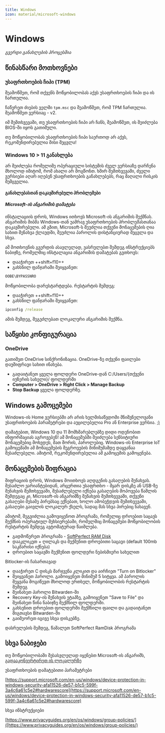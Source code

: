 ```yaml
---
title: Windows
icon: material/microsoft-windows
---
```


# Windows
_გვერდი განახლების პროცესშია_

## წინასწარი მოთხოვნები

### უსაფრთხოების ჩიპი (TPM)

შეამოწმეთ, რომ თქვენს მოწყობილობას აქვს უსაფრთხოების ჩიპი და ის ჩართულია.

ჩაწერეთ ძიების ველში `tpm.msc` და შეამოწმეთ, რომ TPM ჩართულია. შეამოწმეთ ვერსიაც - v2.

იმ შემთხვევაში, თუ უსაფრთხოების ჩიპი არ ჩანს, შეამოწმეთ, ის შეიძლება BIOS-ში იყოს გათიშული.

თუ მოწყობილობას უსაფრთხოების ჩიპი საერთოდ არ აქვს, რეკომენდირებულია მისი შეცვლა!

### Windows 10 > 11 განახლება

არ შეიძლება რომელიმე ოპერაციული სისტემის ძველ ვერსიაზე დარჩენა მხოლოდ იმიტომ, რომ ახალი არ მოგწონთ.
ხშირ შემთხვევაში, ძველი ვერსიები აღარ იღებენ უსაფრთხოების განახლებებს, რაც მაღალი რისკის შემცველია.

#### განახლებასთან დაკავშირებული პრობლემები

##### Microsoft-ის ანგარიშის დამატება

ინსტალაციის დროს, Windows ითხოვს Microsoft-ის ანგარიშის შექმნას. ანგარიშის მიბმა
Windows-თან უამრავ უსაფრთხოების პრობლემასთანაა დაკავშირებული. ამ გზით, Microsoft-ს შეუძლია
თქვენი მონაცემების ღია სახით შენახვა ქლაუდში, შეუძლია პაროლის დისტანციურად შეცვლა და სხვა.

ამ მოთხოვნის გვერდის ასავლელად, ვასრულებთ შემდეგ ინსტრუქციებს ნაბიჯზე, რომელშიც ინსტალაცია
ანგარიშის დამატებას გვთხოვს:

- დააჭირეთ ++shift+f10++
- გახსნილ ფანჯარაში შეიყვანეთ:

```cmd
OOBE\BYPASSNRO
```

მოწყობილობა დარესტარტდება. რესტარტის შემდეგ:

- დააჭირეთ ++shift+f10++
- გახსნილ ფანჯარაში შეიყვანეთ:

```cmd
ipconfig /release
```

ამის შემდეგ, შეგეძლებათ ლოკალური ანგარიშის შექმნა.

## საწყისი კონფიგურაცია

### OneDrive

გათიშეთ OneDrive სინქრონიზაცია. OneDrive-ზე თქვენი ფაილები დაუშიფრავი სახით ინახება.

- გადაიტანეთ ყველა ფოლდერი OneDrive-დან C:/Users/{თქვენი იუზერის სახელი}/ ფოლდერში
- **Computer > OneDrive > Right Click > Manage Backup** 
- **Stop Backup** ყველა ფოლდერზე.

## Windows გამოცემები

Windows-ის Home ვერსიებში არ არის ხელმისაწვდომი მნიშვნელოვანი უსაფრთხოების პარამეტრები და 
აუცილებელია Pro ან Enterprise ვერსია. [;)](https://github.com/massgravel/Microsoft-Activation-Scripts)

დამატებით, Windows 10 და 11 მომხმარებლებზე დიდი ოდენობით ინფორმაციას აგროვებენ! ამ მონაცემებში
შეიძლება სენსიტიური მონაცემებიც მოხვდეს, მათ შორის, პაროლებიც. Windows-ის Enterprise IoT
გამოცემაში ამ მონაცემების შეგროვების მინიმუმამდე დაყვანაა შესაძლებელი. ამიტომ, 
რეკომენდირებულია ამ გამოცემის გამოყენება.

## მონაცემების შიფრაცია

შიფრაციის დროს, Windows მოითხოვს აღდგენის გასაღების შენახვას. შესაძლო ვარიანტებიდან,
არცერთია უსაფრთხო - მყარ დისკზე ან USB-ზე შენახვის შემთხვევაში, შესაძლებელი იქნება გასაღების
მოპოვება წაშლის შემდეგაც კი, Microsoft-ის ანგარიშზე შენახვის შემთხვევაში, თქვენი გასაღები 
მესამე პირებსაც ექნებათ, ხოლო ამობეჭდვის შემთხვევაში, გასაღები გაივლის ლოკალურ ქსელს, სადაც
მას სხვა პირებიც ნახავენ.

ამიტომ, შეგვიძლია გამოვიყენოთ პროგრამა, რომელიც დროებით საცავს შექმნის ოპერატიულ მეხსიერებაში,
რომელშიც მონაცემები მოწყობილობის რესტარტის შემდეგ ავტომატურად წაიშლება.

- გადმოწერეთ პროგრამა - [SoftPerfect RAM Disk](https://www.softperfect.com/products/ramdisk/)
- დააკლიკეთ + ღილაკს და შექმენით დროებითი საცავი (default 100mb საკმარისი იქნება)
- დროებით საცავში შექმენით ფოლდერი ნებისმიერი სახელით

Bitlocker-ის ჩასართავად 
- დააჭირეთ C დისკს მარჯვენა კლიკით და აირჩიეთ "Turn on Bitlocker"
- შეიყვანეთ პაროლი. გამოიყენეთ მინიმუმ 5 სიტყვა. ამ პაროლის შეყვანა მოგიწევთ მხოლოდ ერთხელ, მოწყობილობის რესტარტის შემდეგ
- შეინახეთ პაროლი Bitwarden-ში
- Recovery Key-ის შენახვის ეტაპზე, გამოიყენეთ "Save to File" და შეინახეთ წინა ნაბიჯზე შექმნილ ფოლდერში.
- გახსენით დროებით ფოლდერში შექმნილი ფაილი და გადაიტანეთ შიგთავსი Bitwarden-ში
- გაიმეორეთ იგივე სხვა დისკებზე.

დასრულების შემდეგ, წაშალეთ SoftPerfect RamDisk პროგრამა

## სხვა ნაბიჯები

თუ მოწყობილობაში შესასვლელად იყენებთ Microsoft-ის ანგარიშს, [გადააკონვერტირეთ ის ლოკალურზე](https://support.microsoft.com/en-us/windows/change-from-a-local-account-to-a-microsoft-account-395203bf-9f1b-eb24-b042-5b8dae6c1d20)

უსაფრთხოების დამატებითი პარამეტრები

[https://support.microsoft.com/en-us/windows/device-protection-in-windows-security-afa11526-de57-b1c5-599f-3a4c6a61c5e2#hardwarescore](https://support.microsoft.com/en-us/windows/device-protection-in-windows-security-afa11526-de57-b1c5-599f-3a4c6a61c5e2#hardwarescore)

სხვა ინსტრუქციები

[https://www.privacyguides.org/en/os/windows/group-policies/]([https://www.privacyguides.org/en/os/windows/group-policies/)


